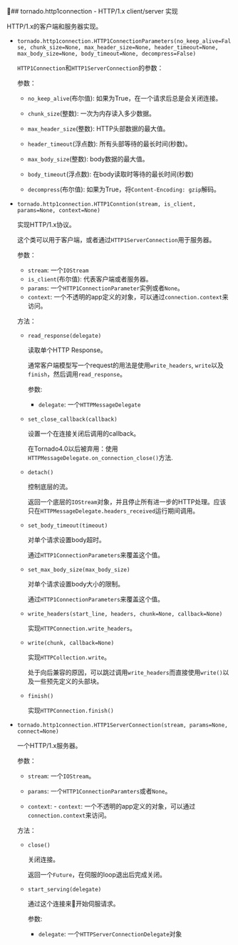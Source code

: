 ## tornado.http1connection - HTTP/1.x client/server 实现

HTTP/1.x的客户端和服务器实现。

- `tornado.http1connection.HTTP1ConnectionParameters(no_keep_alive=False, chunk_size=None, max_header_size=None, header_timeout=None, max_body_size=None, body_timeout=None, decompress=False)`

    `HTTP1Connection`和`HTTP1ServerConnection`的参数：

    参数：

    - `no_keep_alive`(布尔值): 如果为True，在一个请求后总是会关闭连接。

    - `chunk_size`(整数): 一次为内存读入多少数据。

    - `max_header_size`(整数): HTTP头部数据的最大值。

    - `header_timeout`(浮点数): 所有头部等待的最长时间(秒数)。

    - `max_body_size`(整数): body数据的最大值。

    - `body_timeout`(浮点数): 在body读取时等待的最长时间(秒数)

    - `decompress`(布尔值): 如果为True，将`Content-Encoding: gzip`解码。


- `tornado.http1connection.HTTP1Conntion(stream, is_client, params=None, context=None)`

    实现HTTP/1.x协议。

    这个类可以用于客户端，或者通过`HTTP1ServerConnection`用于服务器。

    参数：

    - `stream`: 一个`IOStream`
    - `is_client`(布尔值): 代表客户端或者服务器。
    - `params`: 一个`HTTP1ConnectionParameter`实例或者`None`。
    - `context`: 一个不透明的app定义的对象，可以通过`connection.context`来访问。

    方法：

    - `read_response(delegate)`

        读取单个HTTP Response。

        通常客户端模型写一个request的用法是使用`write_headers`, `write`以及`finish`，然后调用`read_response`。

        参数:

        - `delegate`: 一个`HTTPMessageDelegate`

    - `set_close_callback(callback)`

        设置一个在连接关闭后调用的callback。

        在Tornado4.0以后被弃用：使用`HTTPMessageDelegate.on_connection_close()`方法.

    - `detach()`

        控制底层的流。

        返回一个底层的`IOStream`对象，并且停止所有进一步的HTTP处理。应该只在`HTTPMessageDelegate.headers_received`运行期间调用。

    - `set_body_timeout(timeout)`

        对单个请求设置body超时。

        通过`HTTP1ConnectionParameters`来覆盖这个值。

    - `set_max_body_size(max_body_size)`

        对单个请求设置body大小的限制。

        通过`HTTP1ConnectionParameters`来覆盖这个值。

    - `write_headers(start_line, headers, chunk=None, callback=None)`

        实现`HTTPConnection.write_headers`。

    - `write(chunk, callback=None)`

        实现`HTTPCollection.write`。

        处于向后兼容的原因，可以跳过调用`write_headers`而直接使用`write()`以及一些预先定义的头部块。

    - `finish()`

        实现`HTTPConnection.finish()`

- `tornado.http1connection.HTTP1ServerConnection(stream, params=None, connect=None)`

    一个HTTP/1.x服务器。

    参数：

    - `stream`: 一个`IOStream`。

    - `params`: 一个`HTTP1ConnectionParamters`或者`None`。

    - `context`: - `context`: 一个不透明的app定义的对象，可以通过`connection.context`来访问。

    方法：

    - `close()`

        关闭连接。

        返回一个`Future`，在伺服的loop退出后完成关闭。

    - `start_serving(delegate)`

        通过这个连接来开始伺服请求。

        参数:

        - `delegate`: 一个`HTTPServerConnectionDelegate`对象